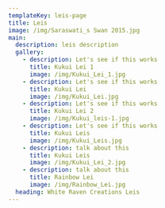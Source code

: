 ```yaml
---
templateKey: leis-page
title: Leis
image: /img/Saraswati_s Swan 2015.jpg
main:
  description: leis description
  gallery:
    - description: Let's see if this works
      title: Kukui Lei 1
      image: /img/Kukui_Lei_1.jpg
    - description: Let's see if this works
      title: Kukui Lei
      image: /img/Kukui_Lei.jpg
    - description: Let's see if this works
      title: Kukui Lei 2
      image: /img/Kukui_leis-1.jpg
    - description: Let's see if this works
      title: Kukui Leis
      image: /img/Kukui_Leis.jpg
    - description: talk about this
      title: Kukui Leis
      image: /img/Kukui_Lei_2.jpg
    - description: talk about this
      title: Rainbow Lei
      image: /img/Rainbow_Lei.jpg
  heading: White Raven Creations Leis
---
```


